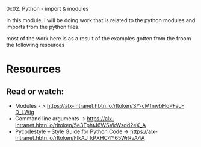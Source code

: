 0x02. Python - import & modules

In this module, i will be doing work that is related to the python modules and imports from the python files.

most of the work here is as a result of the examples gotten from the froom the following resources 


# Resources
## Read or watch:

- Modules - > https://alx-intranet.hbtn.io/rltoken/SY-cMfnwbHoPFaJ-D_LWig
- Command line arguments -> https://alx-intranet.hbtn.io/rltoken/5e3TphtJ6WSVkWsdd2eX_A
- Pycodestyle – Style Guide for Python Code -> https://alx-intranet.hbtn.io/rltoken/FlkAJ_kPXHC4Y65WrRvA4A